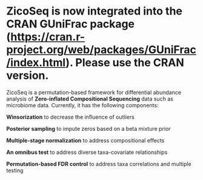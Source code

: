 # ZicoSeq is now integrated into the CRAN GUniFrac package (https://cran.r-project.org/web/packages/GUniFrac/index.html). Please use the CRAN version. 

ZicoSeq is a permutation-based framework for differential abundance analysis of **Zero-inflated Compositional Sequencing** data such as microbiome data. Currently, it has the following components:

**Winsorization** to decrease the influence of outliers

**Posterior sampling** to impute zeros based on a beta mixture prior  

**Multiple-stage normalization** to address compositional effects

**An omnibus test** to address diverse taxa-covariate relationships

**Permutation-based FDR control** to address taxa correlations and multiple testing

